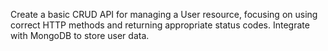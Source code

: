 Create a basic CRUD API for managing a User resource, focusing on using correct HTTP methods and returning appropriate status codes. Integrate with MongoDB to store user data.
